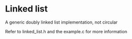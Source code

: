 # Linked list

A generic doubly linked list implementation, not circular

Refer to linked_list.h and the example.c for more information